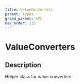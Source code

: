 ```yaml
---
title: ValueConverters
parent: Types
grand_parent: API
nav_order: 115
---
```


# ValueConverters

## Description

Helper class for value converters.
